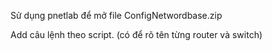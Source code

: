 Sử dụng pnetlab để mở file ConfigNetwordbase.zip



Add câu lệnh theo script. (có để rõ tên từng router và switch)
